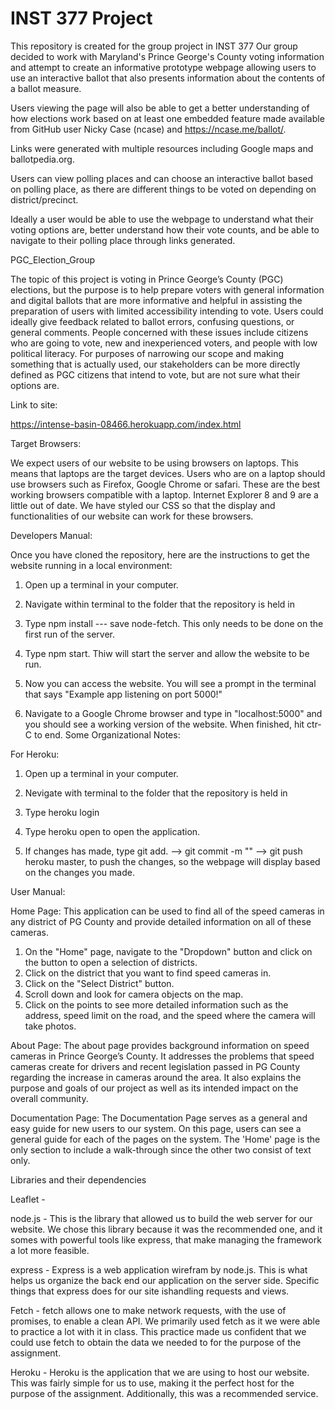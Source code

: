 # INST 377 Project
 This repository is created for the group project in INST 377
Our group decided to work with Maryland's Prince George's County voting information and attempt to create an informative prototype webpage allowing users to use an interactive ballot that also presents information about the contents of a ballot measure.

Users viewing the page will also be able to get a better understanding of how elections work based on at least one embedded feature made available from GitHub user Nicky Case (ncase) and https://ncase.me/ballot/.

Links were generated with multiple resources including Google maps and ballotpedia.org.

Users can view polling places and can choose an interactive ballot based on polling place, as there are different things to be voted on depending on district/precinct.

Ideally a user would be able to use the webpage to understand what their voting options are, better understand how their vote counts, and be able to navigate to their polling place through links generated.

PGC_Election_Group

The topic of this project is voting in Prince George’s County (PGC) elections, but the purpose is to help prepare voters with general information and digital ballots that are more informative and helpful in assisting the preparation of users with limited accessibility intending to vote. Users could ideally give feedback related to ballot errors, confusing questions, or general comments. People concerned with these issues include citizens who are going to vote, new and inexperienced voters, and people with low political literacy. For purposes of narrowing our scope and making something that is actually used, our stakeholders can be more directly defined as PGC citizens that intend to vote, but are not sure what their options are.

Link to site:

https://intense-basin-08466.herokuapp.com/index.html

Target Browsers:

We expect users of our website to be using browsers on laptops. This means that laptops are the target devices. Users who are on a laptop should use browsers such as Firefox, Google Chrome or safari. These are the best working browsers compatible with a laptop. Internet Explorer 8 and 9 are a little out of date. We have styled our CSS so that the display and functionalities of our website can work for these browsers.

Developers Manual:

Once you have cloned the repository, here are the instructions to get the website running in a local environment:

1. Open up a terminal in your computer.

2. Navigate within terminal to the folder that the repository is held in

3. Type npm install --- save node-fetch. This only needs to be done on the first run of the server.

4. Type npm start. Thiw will start the server and allow the website to be run.

5. Now you can access the website. You will see a prompt in the terminal that says "Example app listening on port 5000!"

6. Navigate to a Google Chrome browser and type in "localhost:5000" and you should see a working version of the website. When finished, hit ctr-C to end. 
Some Organizational Notes:

For Heroku:

1. Open up a terminal in your computer.

2. Nevigate with terminal to the folder that the repository is held in

3. Type heroku login

4. Type heroku open to open the application.

5. If changes has made, type git add. --> git commit -m "" --> git push heroku master, to push the changes, so the webpage will display based on the changes you made. 

User Manual: 

Home Page:
This application can be used to find all of the speed cameras in any district of PG County and provide detailed information on all of these cameras.

1. On the "Home" page, navigate to the "Dropdown" button and click on the button to open a selection of districts.
2. Click on the district that you want to find speed cameras in.
3. Click on the "Select District" button.
4. Scroll down and look for camera objects on the map.
5. Click on the points to see more detailed information such as the address, speed limit on the road, and the speed where the camera will take photos.

About Page: 
The about page provides background information on speed cameras in Prince George’s County. It addresses the problems that speed cameras create for drivers and recent legislation passed in PG County regarding the increase in cameras around the area. It also explains the purpose and goals of our project as well as its intended impact on the overall community.


Documentation Page:
The Documentation Page serves as a general and easy guide for new users to our system. On this page, users can see a general guide for each of the pages on the system. The 'Home' page is the only section to include a walk-through since the other two consist of text only.



Libraries and their dependencies

Leaflet - 



node.js - This is the library that allowed us to build the web server for our website. We chose this library because it was the recommended one, and it somes with powerful tools like express, that make managing the framework a lot more feasible.

express - Express is a web application wirefram by node.js. This is what helps us organize the back end our application on the server side. Specific things that express does for our site ishandling requests and views.

Fetch - fetch allows one to make network requests, with the use of promises, to enable a clean API. We primarily used fetch as it we were able to practice a lot with it in class. This practice made us confident that we could use fetch to obtain the data we needed to for the purpose of the assignment.

Heroku - Heroku is the application that we are using to host our website. This was fairly simple for us to use, making it the perfect host for the purpose of the assignment. Additionally, this was a recommended service.
